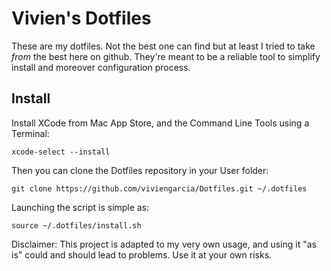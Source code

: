 # Vivien's Dotfiles

These are my dotfiles. Not the best one can find but at least I tried to take *from* the best here on github. They're meant to be a reliable tool to simplify install and moreover configuration process.

## Install

Install XCode from Mac App Store, and the Command Line Tools using a Terminal:

`xcode-select --install`

Then you can clone the Dotfiles repository in your User folder:

`git clone https://github.com/viviengarcia/Dotfiles.git ~/.dotfiles`

Launching the script is simple as:

`source ~/.dotfiles/install.sh`

Disclaimer: This project is adapted to  my very own usage, and using it "as is" could and should lead to problems. Use it at your own risks.